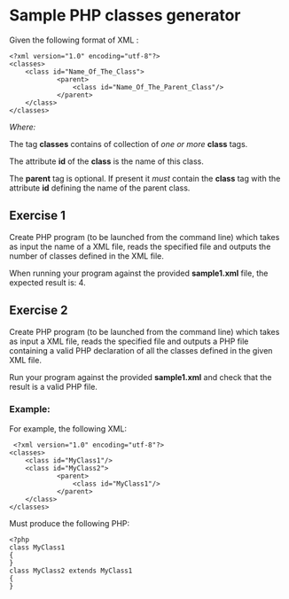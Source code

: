 
# Sample PHP classes generator
Given the following format of XML :

    <?xml version="1.0" encoding="utf-8"?>
    <classes>
	    <class id="Name_Of_The_Class">
				<parent>
					<class id="Name_Of_The_Parent_Class"/>
				</parent>
	    </class>
    </classes>

*Where:*

The tag **classes** contains of collection of *one or more* **class** tags.

The attribute **id** of the **class** is the name of this class.

The **parent** tag is optional. If present it *must* contain the **class** tag with the attribute **id** defining the name of the parent class.

## Exercise 1
Create PHP program (to be launched from the command line) which takes as input the name of a XML file, reads the specified file and outputs the number of classes defined in the XML file.

When running your program against the provided **sample1.xml** file, the expected result is: 4. 

##  Exercise 2
Create PHP program (to be launched from the command line) which takes as input a XML file, reads the specified file and outputs a PHP file containing a valid PHP declaration of all the classes defined in the given XML file.

Run your program against the provided **sample1.xml** and check that the result is a valid PHP file.

### Example:

For example, the following XML:

     <?xml version="1.0" encoding="utf-8"?>
    <classes>
	    <class id="MyClass1"/>
	    <class id="MyClass2">
				<parent>
					<class id="MyClass1"/>
				</parent>
	    </class>
    </classes>

Must produce the following PHP:

    <?php
    class MyClass1
    {
    }
    class MyClass2 extends MyClass1
    {
    }
   

